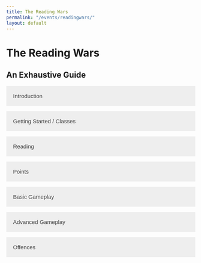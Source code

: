 ```yaml
---
title: The Reading Wars
permalink: "/events/readingwars/"
layout: default
---
```


<style>
.accordion {
  background-color: #eee;
  color: #444;
  cursor: pointer;
  padding: 18px;
  width: 100%;
  border: none;
  text-align: left;
  outline: none;
  font-size: 15px;
  transition: 0.4s;
}

.active, .accordion:hover {
  background-color: #ccc; 
}

.panel {
  padding: 0 18px;
  display: none;
  background-color: white;
  overflow: hidden;
}
</style>

<h1>The Reading Wars</h1>
<h2>An Exhaustive Guide</h2>

<button class="accordion">Introduction</button>
<div class="panel">
  <p>The Reading Wars is a competitive event, a dramatic clash between three teams over the title of Reading Champions. For ever 15 minutes of uninterrupted reading you complete, you earn 50 points for your team and a coin with which you can attack the other teams! At the end of the month, whichever team has the most points is the winner!</p>
  <p>This event will motivate you to read more, along with create a fun and competitive environment for you to see who is the victor. The winning team will get special recognition with a permanent role detailing your winning status of the Reading Wars, along with bookmarks.</p>
  <p>The event goes for the duration of October ever year, and is a great way to come together with (or against) friends to battle for supremacy.</p>
</div>



<button class="accordion">Getting Started / Classes</button>
<div class="panel">
  <p>To begin, you need to join. You can choose a class which will give you certain perks, and the bot will put you on a team that you fight alongside. You can always change your class later if you like. Here's a list of the classes:</p>
  <ul>
  <li><b>Knight</b> Has an increased chance of a successful attack.</li>
<li><b>Stonemason</b> Can build walls to take six hits (instead of four).</li>
<li><b>Thief</b> Has a chance to steal back a coin when using any move that takes coins.</li>
<li><b>Joker</b> Has some aspects of all classes. Slight chance to steal back coin when using b-bomb, a slightly increased chance of a successful attack, can build the walls to take four hits for only one coin (sometimes) and has a chance to get a bonus when trading in coins.</li>
</ul>
</div>

<button class="accordion">Reading</button>
<div class="panel">
  <p>To do the commands you need coins. One coin can be gotten through 15 minutes of dedicated reading (you <em>must</em> set a timer). Then, log it by using the `b-read` command. You can set a timer for 30 minutes and log two at once, too, by using `b-read 2`. Reading will also give you 50 bonus points.</p>
</div>

<button class="accordion">Points</button>
<div class="panel">
  <p>Points are how you win! The points you earn show on your whole team, and the smarter you are with your coins the more points you can earn! There isn't an individual leaderboard to prevent teams from becoming battles within themselves, but you can always check the team leaderboard by using the `b-leaderboard` command.</p>
</div>

<button class="accordion">Basic Gameplay</button>
<div class="panel">
  <p>Make sure you have enough coins for each of these moves! Check how much they cost by running `b-help &lt;command&gt;`, for instance `b-help attack`. This will give you some basic info about the command as well as how much it costs. Play however you like, and however your reading schedule allows!</p>
 <p>Attacking and defending your team is the main way to earn (or protect) points. Attacking is blocked by walls, although if there are no walls you will earn about 800 points (as long as the attack succeeds. There is a chance an attack will fail even if there are no walls, although you can minimize this by being a knight.) If there are walls, you can bomb the team. This is a much more economic way to break the other team's walls, although it earns no points and has a short cooldown of one minute.</p>
 <p>Building can protect you against attacks. Stonemasons have the advantage here, and can build the walls to take 6 hits rather than 4 for the same cost of 2 coins. There is a cooldown of 5 minutes. Be sure your walls are at full health if you're not being attacked!</p>
 <p>Trading points in can earn you 100 points per coin, which is less than the potential for attack but there is no way it can fail. This is a safer way to play, but earns you less overall.</p>
</div>

<button class="accordion">Advanced Gameplay</button>
<div class="panel">
  <p>Many commands are easily overlooked but when utilized properly grant massive boons to the team. Here is a list:</p>
  <ul>
    <li><b>b-transfer</b> `b-transfer &lt;user | "team"&gt; &lt;coins&gt;` This command lets you send coins to another user on your team or to your team's stash for whenever anyone needs coins. Use it effectively to give your team members coins when they need them, even if you're offline.</li>
    <li><b>b-withdraw</b> `b-withdraw &lt;amount of coins&gt;` Will withdraw coins from your team stash. Use sparingly in case others need some in the future!</li>
  </ul>
  <p>These two commands, along with a strategy the entire team can get behind and ensuring everyone knows the basic commands well, will give your team the upper hand when playing. But make sure you're reading! For all the commands, none of them work without coins.</p>
</div>

<button class="accordion">Offences</button>
<div class="panel">
  <p>Be sure to play within the rules. Keep things fair so that people can enjoy the game, meaning you can enjoy the game. If you break these rules, you may be banned from the event.</p>
  <ul>
    <li>Leaving and rejoining to try and join a specific team.</li>
    <li>Spamming read command or using it if you haven't actually read.</li>
    <li>Being toxic towards other teams.</li>
    <li>Trying to harm your own team.</li>
  </ul>
</div>


<script>
var acc = document.getElementsByClassName("accordion");
var i;

for (i = 0; i < acc.length; i++) {
  acc[i].addEventListener("click", function() {
    this.classList.toggle("active");
    var panel = this.nextElementSibling;
    if (panel.style.display === "block") {
      panel.style.display = "none";
    } else {
      panel.style.display = "block";
    }
  });
}
</script>
